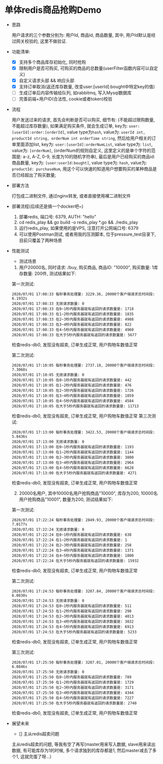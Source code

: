 # 单体redis商品抢购Demo

- 思路

    用户请求的三个参数分别为: 用户Id, 商品Id, 商品数量, 其中, 用户Id默认是经过网关校验的, 这里不做验证.
    
- 功能清单:
    - [x] 支持多个商品库存初始化, 同时抢购
    - [x] 限制用户是否可购买, 可购买的商品的总数量(userFilter函数内容可以自定义)
    - [x] 自定义请求头部 && 响应头部
    - [x] 支持订单取消(返还库存数量, 改变user:[userId]:bought中特定key的值)
    - [ ] 生成订单后内容传输给队列, 如rabbitmq, 写入Mysql数据库
    - [ ] 完善前端+用户ID(合法性, cookie或者token)校验

- 流程

    用户发送过来的请求, 首先会判断是否可以购买, 细节有: (不能超过限购数量, 不能超过库存数量), 如果满足购买条件, 就会生成订单, key为: `user:[userId]:order:[orderId]`, value type为`hash`, value为: `userId int, productId string, orderNum int orderTime string`, 然后给用户相关的订单里面添加list, key为: `user:[userId]:orderNumList`, value type为: `list`, value为: `[orderNum]`, (orderNum的规则自定义, 这里定义的是单个字符的范围是: a-z, A-Z, 0-9, 长度为10的随机字符串), 最后是用户已经购买的商品id:商品数量, key为: `[user:userId:bought]`, value type为: `hash`, value为: `productId: purchaseNum`, 用这个可以快速的知道用户想要购买的某种商品是否已经超出了购买数量;

- 部署方法

    打包成二进制文件, 通过nginx转发, 或者直接使用裸二进制文件

- 部署流程(后续还是搞一个docker吧~)

    1. 部署redis, 端口号: 6379, AUTH: "hello"
    2. cd redis_play && go build -o redis_play *.go && ./redis_play
    3. 运行redis_play, 如果使用的是VPS, 注意打开公网端口号: 6379
    4. 可以使用Postman测试, 或者用我的压测脚本, 位于pressure_test目录下,
       目前只覆盖了两种场景
    
- 性能测试

    - 测试场景
    1. 用户20000名, 同时请求: /buy, 购买商品, 商品ID: "10000", 购买数量: 1库存数量: 200件, 测试结果如下:
    
    第一次测试:
    ```text
    2020/07/01 17:08:33 每秒事务处理量: 3229.36, 20000个客户端请求总时间段: 6.1932s
    2020/07/01 17:08:33 无效请求数量: 0
    2020/07/01 17:08:33 在0~1秒内服务器就有返回的请求数量是: 1718
    2020/07/01 17:08:33 在1~2秒内服务器就有返回的请求数量是: 1835
    2020/07/01 17:08:33 在2~3秒内服务器就有返回的请求数量是: 4988
    2020/07/01 17:08:33 在3~4秒内服务器就有返回的请求数量是: 822
    2020/07/01 17:08:33 在4~5秒内服务器就有返回的请求数量是: 4960
    2020/07/01 17:08:33 在大于5秒内服务器就有返回的请求数量是: 5677

    ```
    检查redis-db0, 发现没有超卖, 订单生成正常, 用户购物车数值正常
    
    第二次测试:
    ```text
    2020/07/01 17:10:05 每秒事务处理量: 2737.18, 20000个客户端请求总时间段: 7.3068s
    2020/07/01 17:10:05 无效请求数量: 0
    2020/07/01 17:10:05 在0~1秒内服务器就有返回的请求数量是: 442
    2020/07/01 17:10:05 在1~2秒内服务器就有返回的请求数量是: 476
    2020/07/01 17:10:05 在2~3秒内服务器就有返回的请求数量是: 1726
    2020/07/01 17:10:05 在3~4秒内服务器就有返回的请求数量是: 1059
    2020/07/01 17:10:05 在4~5秒内服务器就有返回的请求数量是: 4584
    2020/07/01 17:10:05 在大于5秒内服务器就有返回的请求数量是: 11713

    ```
    检查redis-db0, 发现没有超卖, 订单生成正常, 用户购物车数值正常
    第三次测试:
    ```text
    2020/07/01 17:13:00 每秒事务处理量: 3422.53, 20000个客户端请求总时间段: 5.8436s
    2020/07/01 17:13:00 无效请求数量: 0
    2020/07/01 17:13:00 在0~1秒内服务器就有返回的请求数量是: 1193
    2020/07/01 17:13:00 在1~2秒内服务器就有返回的请求数量是: 1144
    2020/07/01 17:13:00 在2~3秒内服务器就有返回的请求数量是: 3800
    2020/07/01 17:13:00 在3~4秒内服务器就有返回的请求数量是: 2964
    2020/07/01 17:13:00 在4~5秒内服务器就有返回的请求数量是: 6628
    2020/07/01 17:13:00 在大于5秒内服务器就有返回的请求数量是: 4271

    ```
    检查redis-db0, 发现没有超卖, 订单生成正常, 用户购物车数值正常
    
    2. 20000名用户, 其中10000名用户抢购商品"10000", 库存为200, 10000名用户抢购商品"10001", 数量为200, 测试结果如下:
    
    第一次测试:
    ```text
    2020/07/01 17:22:24 每秒事务处理量: 2849.93, 20000个客户端请求总时间段: 7.0177s
    2020/07/01 17:22:24 无效请求数量: 0
    2020/07/01 17:22:24 在0~1秒内服务器就有返回的请求数量是: 638
    2020/07/01 17:22:24 在1~2秒内服务器就有返回的请求数量是: 1
    2020/07/01 17:22:24 在2~3秒内服务器就有返回的请求数量是: 258
    2020/07/01 17:22:24 在3~4秒内服务器就有返回的请求数量是: 1371
    2020/07/01 17:22:24 在4~5秒内服务器就有返回的请求数量是: 1800
    2020/07/01 17:22:24 在大于5秒内服务器就有返回的请求数量是: 15932
    ```
    检查redis-db0, 发现没有超卖, 订单生成正常, 用户购物车数值正常
  
    第二次测试:
    ```text
    2020/07/01 17:24:53 每秒事务处理量: 3287.84, 20000个客户端请求总时间段: 6.0830s
    2020/07/01 17:24:53 无效请求数量: 0
    2020/07/01 17:24:53 在0~1秒内服务器就有返回的请求数量是: 511
    2020/07/01 17:24:53 在1~2秒内服务器就有返回的请求数量是: 298
    2020/07/01 17:24:53 在2~3秒内服务器就有返回的请求数量是: 4013
    2020/07/01 17:24:53 在3~4秒内服务器就有返回的请求数量是: 3032
    2020/07/01 17:24:53 在4~5秒内服务器就有返回的请求数量是: 6913
    2020/07/01 17:24:53 在大于5秒内服务器就有返回的请求数量是: 5233
    ```
    检查redis-db0, 发现没有超卖, 订单生成正常, 用户购物车数值正常
  
    第三次测试:
    ```text
    2020/07/01 17:25:50 每秒事务处理量: 3287.01, 20000个客户端请求总时间段: 6.0846s
    2020/07/01 17:25:50 无效请求数量: 0
    2020/07/01 17:25:50 在0~1秒内服务器就有返回的请求数量是: 789
    2020/07/01 17:25:50 在1~2秒内服务器就有返回的请求数量是: 1729
    2020/07/01 17:25:50 在2~3秒内服务器就有返回的请求数量是: 3171
    2020/07/01 17:25:50 在3~4秒内服务器就有返回的请求数量是: 4344
    2020/07/01 17:25:50 在4~5秒内服务器就有返回的请求数量是: 7227
    2020/07/01 17:25:50 在大于5秒内服务器就有返回的请求数量是: 2740
    ```
    检查redis-db0, 发现没有超卖, 订单生成正常, 用户购物车数值正常
    
- 展望未来

    - [] 主从redis超卖问题
    
    主从redis超卖的问题, 等我有空了再写(master用来写入数据, slave用来读出数据, 有可能库存为1的时候, 多个请求独到的库存都是1, 然后master减去了多个1, 这就完蛋了呀...)
